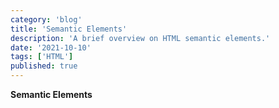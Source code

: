 ```yaml
---
category: 'blog'
title: 'Semantic Elements'
description: 'A brief overview on HTML semantic elements.'
date: '2021-10-10'
tags: ['HTML']
published: true
---
```


**Semantic Elements**
